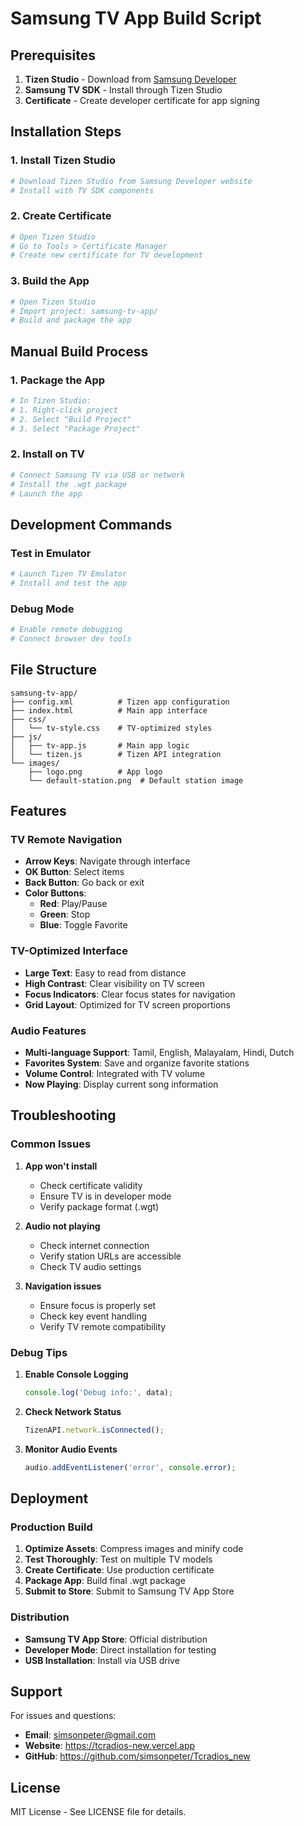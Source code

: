 # Samsung TV App Build Script

## Prerequisites

1. **Tizen Studio** - Download from [Samsung Developer](https://developer.samsung.com/tizen)
2. **Samsung TV SDK** - Install through Tizen Studio
3. **Certificate** - Create developer certificate for app signing

## Installation Steps

### 1. Install Tizen Studio
```bash
# Download Tizen Studio from Samsung Developer website
# Install with TV SDK components
```

### 2. Create Certificate
```bash
# Open Tizen Studio
# Go to Tools > Certificate Manager
# Create new certificate for TV development
```

### 3. Build the App
```bash
# Open Tizen Studio
# Import project: samsung-tv-app/
# Build and package the app
```

## Manual Build Process

### 1. Package the App
```bash
# In Tizen Studio:
# 1. Right-click project
# 2. Select "Build Project"
# 3. Select "Package Project"
```

### 2. Install on TV
```bash
# Connect Samsung TV via USB or network
# Install the .wgt package
# Launch the app
```

## Development Commands

### Test in Emulator
```bash
# Launch Tizen TV Emulator
# Install and test the app
```

### Debug Mode
```bash
# Enable remote debugging
# Connect browser dev tools
```

## File Structure
```
samsung-tv-app/
├── config.xml          # Tizen app configuration
├── index.html          # Main app interface
├── css/
│   └── tv-style.css    # TV-optimized styles
├── js/
│   ├── tv-app.js       # Main app logic
│   └── tizen.js        # Tizen API integration
└── images/
    ├── logo.png        # App logo
    └── default-station.png  # Default station image
```

## Features

### TV Remote Navigation
- **Arrow Keys**: Navigate through interface
- **OK Button**: Select items
- **Back Button**: Go back or exit
- **Color Buttons**:
  - **Red**: Play/Pause
  - **Green**: Stop
  - **Blue**: Toggle Favorite

### TV-Optimized Interface
- **Large Text**: Easy to read from distance
- **High Contrast**: Clear visibility on TV screen
- **Focus Indicators**: Clear focus states for navigation
- **Grid Layout**: Optimized for TV screen proportions

### Audio Features
- **Multi-language Support**: Tamil, English, Malayalam, Hindi, Dutch
- **Favorites System**: Save and organize favorite stations
- **Volume Control**: Integrated with TV volume
- **Now Playing**: Display current song information

## Troubleshooting

### Common Issues

1. **App won't install**
   - Check certificate validity
   - Ensure TV is in developer mode
   - Verify package format (.wgt)

2. **Audio not playing**
   - Check internet connection
   - Verify station URLs are accessible
   - Check TV audio settings

3. **Navigation issues**
   - Ensure focus is properly set
   - Check key event handling
   - Verify TV remote compatibility

### Debug Tips

1. **Enable Console Logging**
   ```javascript
   console.log('Debug info:', data);
   ```

2. **Check Network Status**
   ```javascript
   TizenAPI.network.isConnected();
   ```

3. **Monitor Audio Events**
   ```javascript
   audio.addEventListener('error', console.error);
   ```

## Deployment

### Production Build
1. **Optimize Assets**: Compress images and minify code
2. **Test Thoroughly**: Test on multiple TV models
3. **Create Certificate**: Use production certificate
4. **Package App**: Build final .wgt package
5. **Submit to Store**: Submit to Samsung TV App Store

### Distribution
- **Samsung TV App Store**: Official distribution
- **Developer Mode**: Direct installation for testing
- **USB Installation**: Install via USB drive

## Support

For issues and questions:
- **Email**: simsonpeter@gmail.com
- **Website**: https://tcradios-new.vercel.app
- **GitHub**: https://github.com/simsonpeter/Tcradios_new

## License

MIT License - See LICENSE file for details.

